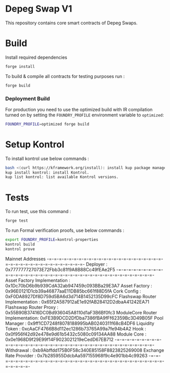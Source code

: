 # Depeg Swap V1

This repository contains core smart contracts of Depeg Swaps.
# Build

Install required dependencies 

```bash
forge install
```
To build & compile all contracts for testing purposes run :

```bash
forge build
```

### Deployment Build
For production you need to use the optimized build with IR compilation turned on by setting the `FOUNDRY_PROFILE` environment variable to `optimized`:
```bash
FOUNDRY_PROFILE=optimized forge build
```

# Setup Kontrol

To install kontrol use below commands : 

```bash 
bash <(curl https://kframework.org/install): install kup package manager.
kup install kontrol: install Kontrol.
kup list kontrol: list available Kontrol versions.
```

# Tests

To run test, use this command :

```bash
forge test
```

To run Formal verification proofs, use below commands :

```bash
export FOUNDRY_PROFILE=kontrol-properties
kontrol build
kontrol prove
```

  Mainnet Addresses
  -=-=-=-=-=-=-=-=-=-=-=-=-=-=-=-=-=-=-=-=-=-=-=-=-=-=-=-=-=-=-=-=-=-=-=-=-=-=-=-
  Deployer                        :  0x777777727073E72Fbb3c81f9A8B88Cc49fEAe2F5
  -=-=-=-=-=-=-=-=-=-=-=-=-=-=-=-=-=-=-=-=-=-=-=-=-=-=-=-=-=-=-=-=-=-=-=-=-=-=-=-
  Asset Factory Implementation    :  0x1Dc70bD6b9b939CdA32ab947459c093BBa29E3A7
  Asset Factory                   :  0x96E0121D1cb39a46877aaE11DB85bc661f88D5fA
  Cork Config                     :  0xF0DA8927Df8D759d5BA6d3d714B1452135D99cFC
  Flashswap Router Implementation :  0x65f2A587912aE1e92fAB28412D2dbaA41242EA71
  Flashswap Router Proxy          :  0x55B90B37416DC0Bd936045A8110d1aF3B6Bf0fc3
  ModuleCore Router Implementation:  0xFE3B9DCD2DfDba7386fBA9fFf62359Bc3D49B05F
  Pool Manager                    :  0x9ff1CD7248f8078188995bAB0240311f68cB4DF6
  Liquidity Token                 :  0xcAaCF4766B8d112ec1286b73765A99a7fe94b4A2
  Hook                            :  0x0f956f42d92e478e9d61b5432c5080c09134AA88
  Module Core                     :  0x0e1968D9f29E99f14F9023021219eCedD67EB712
  -=-=-=-=-=-=-=-=-=-=-=-=-=-=-=-=-=-=-=-=-=-=-=-=-=-=-=-=-=-=-=-=-=-=-=-=-=-=-=-
  Withdrawal                      :  0xb9Abffdd175B0F58c340E85158F8823825269008
  Exchange Rate Provider          :  0x7b285955DdcbAa597155968f9c4e901bb4c99263
  -=-=-=-=-=-=-=-=-=-=-=-=-=-=-=-=-=-=-=-=-=-=-=-=-=-=-=-=-=-=-=-=-=-=-=-=-=-=-=-
